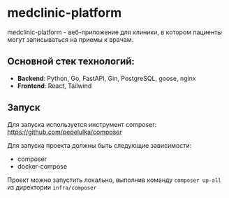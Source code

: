 # medclinic-platform

medclinic-platform - веб-приложение для клиники, в котором пациенты могут записываться на приемы к врачам. 

## Основной стек технологий:
* <b>Backend</b>: Python, Go, FastAPI, Gin, PostgreSQL, goose, nginx
* <b>Frontend</b>: React, Tailwind

## Запуск

Для запуска используется инструмент composer: https://github.com/pepelulka/composer

Для запуска проекта должны быть следующие зависимости:
* composer
* docker-compose

Проект можно запустить локально, выполнив команду `composer up-all` из директории `infra/composer`
